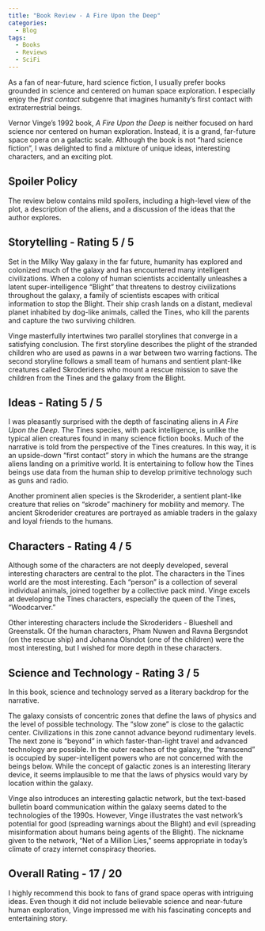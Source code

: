 ```yaml
---
title: "Book Review - A Fire Upon the Deep"
categories:
  - Blog
tags:
  - Books
  - Reviews
  - SciFi
---
```


As a fan of near-future, hard science fiction, I usually prefer books grounded in science and
centered on human space exploration. I especially enjoy the *first contact* subgenre that imagines
humanity’s first contact with extraterrestrial beings.

Vernor Vinge’s 1992 book, *A Fire Upon the Deep* is neither focused on hard science nor centered on
human exploration. Instead, it is a grand, far-future space opera on a galactic scale.  Although
the book is not “hard science fiction”, I was delighted to find a mixture of unique ideas,
interesting characters, and an exciting plot.

## Spoiler Policy

The review below contains mild spoilers, including a high-level view of the plot, a description
of the aliens, and a discussion of the ideas that the author explores.

## Storytelling - Rating 5 / 5

Set in the Milky Way galaxy in the far future, humanity has explored and colonized much of the
galaxy and has encountered many intelligent civilizations. When a colony of human scientists
accidentally unleashes a latent super-intelligence “Blight” that threatens to destroy civilizations
throughout the galaxy, a family of scientists escapes with critical information to stop the Blight.
Their ship crash lands on a distant, medieval planet inhabited by dog-like animals, called the
Tines, who kill the parents and capture the two surviving children.

Vinge masterfully intertwines two parallel storylines that converge in a satisfying conclusion. The
first storyline describes the plight of the stranded children who are used as pawns in a war
between two warring factions. The second storyline follows a small team of humans and sentient
plant-like creatures called Skroderiders who mount a rescue mission to save the children from the
Tines and the galaxy from the Blight.

## Ideas - Rating 5 / 5

I was pleasantly surprised with the depth of fascinating aliens in *A Fire Upon the Deep*. The Tines
species, with pack intelligence, is unlike the typical alien creatures found in many science
fiction books. Much of the narrative is told from the perspective of the Tines creatures.
In this way, it is an upside-down “first contact” story in which the humans are the strange aliens
landing on a primitive world. It is entertaining to follow how the Tines beings use data from
the human ship to develop primitive technology such as guns and radio.

Another prominent alien species is the Skroderider, a sentient plant-like creature that relies on
“skrode” machinery for mobility and memory. The ancient Skroderider creatures are portrayed as
amiable traders in the galaxy and loyal friends to the humans.

## Characters - Rating 4 / 5

Although some of the characters are not deeply developed, several interesting characters are
central to the plot. The characters in the Tines world are the most interesting. Each “person” is a
collection of several individual animals, joined together by a collective pack mind. Vinge excels
at developing the Tines characters, especially the queen of the Tines, “Woodcarver.”

Other interesting characters include the Skroderiders - Blueshell and Greenstalk. Of the human
characters, Pham Nuwen and Ravna Bergsndot (on the rescue ship) and Johanna Olsndot (one of the
children) were the most interesting, but I wished for more depth in these characters.

## Science and Technology - Rating 3 / 5

In this book, science and technology served as a literary backdrop for the narrative.

The galaxy consists of concentric zones that define the laws of physics and the level of possible
technology. The “slow zone” is close to the galactic center. Civilizations in this zone cannot
advance beyond rudimentary levels. The next zone is “beyond” in which faster-than-light travel and
advanced technology are possible. In the outer reaches of the galaxy, the “transcend” is occupied
by super-intelligent powers who are not concerned with the beings below. While the concept of
galactic zones is an interesting literary device, it seems implausible to me that the laws of
physics would vary by location within the galaxy.

Vinge also introduces an interesting galactic network, but the text-based bulletin board
communication within the galaxy seems dated to the technologies of the 1990s.  However, Vinge
illustrates the vast network’s potential for good (spreading warnings about the Blight) and evil
(spreading misinformation about humans being agents of the Blight). The nickname given to the
network, “Net of a Million Lies,” seems appropriate in today’s climate of crazy internet conspiracy
theories.

## Overall Rating - 17 / 20

I highly recommend this book to fans of grand space operas with intriguing ideas. Even though it
did not include believable science and near-future human exploration, Vinge impressed me with his
fascinating concepts and entertaining story.
